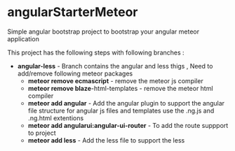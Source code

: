 # angularStarterMeteor

Simple angular bootstrap project to bootstrap your angular meteor application 

This project has the following steps with following branches : 

* **angular-less** - Branch contains the angular and less thigs , Need to add/remove following meteor packages
  * **meteor remove ecmascript** - remove the meteor js compiler
  * **meteor remove blaze**-html-templates - remove the meteor html compiler
  * **meteor add angular** - Add the angular plugin to support the angular file structure
      for angular js files and templates use the .ng.js and .ng.html extentions 
  * **meteor add angularui:angular-ui-router** - To add the route suppport to project
  * **meteor add less** - Add the less file to support the less
